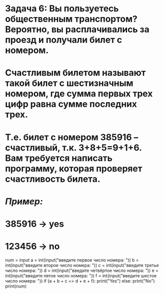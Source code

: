 # Задача 6: Вы пользуетесь общественным транспортом? Вероятно, вы расплачивались за проезд и получали билет с номером. 
# Счастливым билетом называют такой билет с шестизначным номером, где сумма первых трех цифр равна сумме последних трех. 
# Т.е. билет с номером 385916 – счастливый, т.к. 3+8+5=9+1+6. Вам требуется написать программу, которая проверяет счастливость билета.

# *Пример:*

# 385916 -> yes
# 123456 -> no

num = input
a = int(input("введите первое число номера: "))
b = int(input("введите второе число номера: "))
c = int(input("введите третье число номера: "))
d = int(input("введите четвёртое число номера: "))
e = int(input("введите пятое число номера: "))
f = int(input("введите шестое число номера: "))
if (a + b + c == d + e + f):
  print("Yes")
else: 
  print("No")
print(num)


